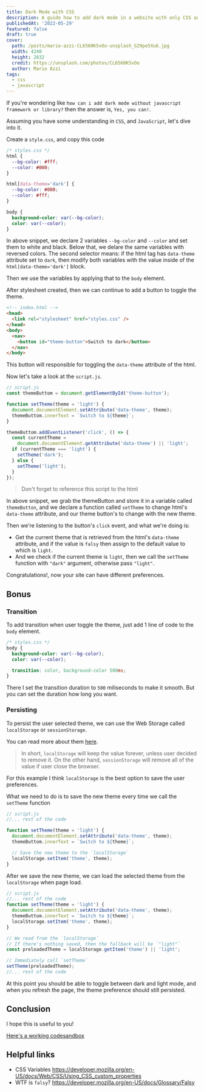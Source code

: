 ```yaml
---
title: Dark Mode with CSS
description: A guide how to add dark mode in a website with only CSS and JavaScript
publishedAt: '2022-05-29'
featured: false
draft: true
cover:
  path: /posts/mario-azzi-CL6560K5vOo-unsplash_G29pe5Xu6.jpg
  width: 4240
  height: 2832
  credit: https://unsplash.com/photos/CL6560K5vOo
  author: Mario Azzi
tags:
  - css
  - javascript
---
```


If you're wondering like `how can i add dark mode without javascript framework or library?` then the answer is, `Yes, you can!`.

Assuming you have some understanding in `CSS`, and `JavaScript`, let's dive into it.

Create a `style.css`, and copy this code

```css
/* styles.css */
html {
  --bg-color: #fff;
  --color: #000;
}

html[data-theme='dark'] {
  --bg-color: #000;
  --color: #fff;
}

body {
  background-color: var(--bg-color);
  color: var(--color);
}
```

In above snippet, we declare 2 variables `--bg-color` and `--color` and set them to white and black. Below that, we delare the same variables with reversed colors. The second selector means: if the html tag has `data-theme` attribute set to `dark`, then modify both variables with the value inside of the `html[data-theme='dark']` block.

Then we use the variables by applying that to the `body` element.

After stylesheet created, then we can continue to add a button to toggle the theme.

```html
<!-- index.html -->
<head>
  <link rel="stylesheet" href="styles.css" />
</head>
<body>
  <nav>
    <button id="theme-button">Switch to dark</button>
  </nav>
</body>
```

This button will responsible for toggling the `data-theme` attribute of the html.

Now let's take a look at the `script.js`.

```js
// script.js
const themeButtom = document.getElementById('theme-button');

function setTheme(theme = 'light') {
  document.documentElement.setAttribute('data-theme', theme);
  themeButtom.innerText = `Switch to ${theme}`;
}

themeButtom.addEventListener('click', () => {
  const currentTheme =
    document.documentElement.getAttribute('data-theme') || 'light';
  if (currentTheme === 'light') {
    setTheme('dark');
  } else {
    setTheme('light');
  }
});
```

> Don't forget to reference this script to the html

In above snippet, we grab the themeButton and store it in a variable called `themeButton`, and we declare a function called `setTheme` to change html's `data-theme` attribute, and our theme button's to change with the new theme.

Then we're listening to the button's `click` event, and what we're doing is:

- Get the current theme that is retrieved from the html's `data-theme` attribute, and if the value is `falsy` then assign to the default value to which is `light`.
- And we check if the current theme is `light`, then we call the `setTheme` function with `"dark"` argument, otherwise pass `"light"`.

Congratulations!, now your site can have different preferences.

## Bonus

### Transition

To add transition when user toggle the theme, just add 1 line of code to the `body` element.

```css
/* styles.css */
body {
  background-color: var(--bg-color);
  color: var(--color);

  transition: color, background-color 500ms;
}
```

There I set the transition duration to `500` miliseconds to make it smooth. But you can set the duration how long you want.

### Persisting

To persist the user selected theme, we can use the Web Storage called `localStorage` or `sessionStorage`.

You can read more about them [here](https://developer.mozilla.org/en-US/docs/Web/API/Web_Storage_API/Using_the_Web_Storage_API).

> In short, `localStorage` will keep the value forever, unless user decided to remove it. On the other hand, `sessionStorage` will remove all of the value if user close the browser.

For this example I think `localStorage` is the best option to save the user preferences.

What we need to do is to save the new theme every time we call the `setTheme` function

```js
// script.js
//... rest of the code

function setTheme(theme = 'light') {
  document.documentElement.setAttribute('data-theme', theme);
  themeButtom.innerText = `Switch to ${theme}`;

  // Save the new theme to the `localStorage`
  localStorage.setItem('theme', theme);
}
```

After we save the new theme, we can load the selected theme from the `localStorage` when page load.

```js
// script.js
//... rest of the code
function setTheme(theme = 'light') {
  document.documentElement.setAttribute('data-theme', theme);
  themeButtom.innerText = `Switch to ${theme}`;
  localStorage.setItem('theme', theme);
}

// We read from the `localStorage`
// If there's nothing saved, then the fallback will be `"light"`
const preloadedTheme = localStorage.getItem('theme') || 'light';

// Immediately call `setTheme`
setTheme(preloadedTheme);
//... rest of the code
```

At this point you should be able to toggle between dark and light mode, and when you refresh the page, the theme preference should still persisted.

## Conclusion

I hope this is useful to you!

[Here's a working codesandbox](https://codesandbox.io/s/dark-mode-with-css-and-js-69uv6t)

## Helpful links

- CSS Variables https://developer.mozilla.org/en-US/docs/Web/CSS/Using_CSS_custom_properties
- WTF is `falsy`? https://developer.mozilla.org/en-US/docs/Glossary/Falsy
